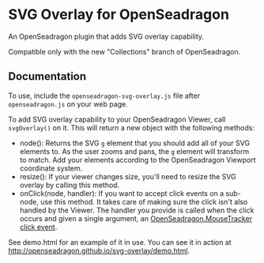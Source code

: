 # SVG Overlay for OpenSeadragon

An OpenSeadragon plugin that adds SVG overlay capability.

Compatible only with the new "Collections" branch of OpenSeadragon.

## Documentation

To use, include the `openseadragon-svg-overlay.js` file after `openseadragon.js` on your web page.

To add SVG overlay capability to your OpenSeadragon Viewer, call `svgOverlay()` on it. This will return a new object with the following methods:

* node(): Returns the SVG `g` element that you should add all of your SVG elements to. As the user zooms and pans, the `g` element will transform to match. Add your elements according to the OpenSeadragon Viewport coordinate system.
* resize(): If your viewer changes size, you'll need to resize the SVG overlay by calling this method.
* onClick(node, handler): If you want to accept click events on a sub-node, use this method. It takes care of making sure the click isn't also handled by the Viewer. The handler you provide is called when the click occurs and given a single argument, an [OpenSeadragon.MouseTracker click event](http://openseadragon.github.io/docs/OpenSeadragon.MouseTracker.html#clickHandler).

See demo.html for an example of it in use. You can see it in action at http://openseadragon.github.io/svg-overlay/demo.html.
